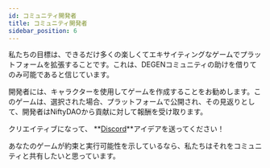 ```yaml
---
id: コミュニティ開発者
title: コミュニティ開発者
sidebar_position: 6
---
```


私たちの目標は、できるだけ多くの楽しくてエキサイティングなゲームでプラットフォームを拡張することです。これは、DEGENコミュニティの助けを借りてのみ可能であると信じています。

開発者には、キャラクターを使用してゲームを作成することをお勧めします。このゲームは、選択された場合、プラットフォームで公開され、その見返りとして、開発者はNiftyDAOから貢献に対して報酬を受け取ります。

クリエイティブになって、 **[Discord](https://discord.gg/niftyleague)**アイデアを送ってください！

あなたのゲームが約束と実行可能性を示しているなら、私たちはそれをコミュニティと共有したいと思っています。

